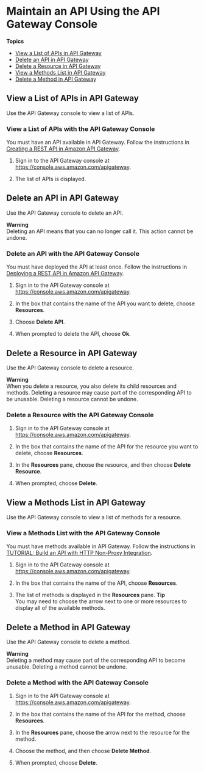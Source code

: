 # Maintain an API Using the API Gateway Console<a name="maintain-api-using-console"></a>

**Topics**
+ [View a List of APIs in API Gateway](#how-to-view-apis-list)
+ [Delete an API in API Gateway](#how-to-delete-api)
+ [Delete a Resource in API Gateway](#how-to-delete-resource)
+ [View a Methods List in API Gateway](#how-to-view-methods-list)
+ [Delete a Method in API Gateway](#how-to-delete-method)

## View a List of APIs in API Gateway<a name="how-to-view-apis-list"></a>

Use the API Gateway console to view a list of APIs\.

### View a List of APIs with the API Gateway Console<a name="how-to-view-apis-list-console"></a>

You must have an API available in API Gateway\. Follow the instructions in [Creating a REST API in Amazon API Gateway](how-to-create-api.md)\.

1. Sign in to the API Gateway console at [https://console\.aws\.amazon\.com/apigateway](https://console.aws.amazon.com/apigateway)\.

1. The list of APIs is displayed\.

## Delete an API in API Gateway<a name="how-to-delete-api"></a>

Use the API Gateway console to delete an API\.

**Warning**  
Deleting an API means that you can no longer call it\. This action cannot be undone\.

### Delete an API with the API Gateway Console<a name="how-to-delete-api-console"></a>

You must have deployed the API at least once\. Follow the instructions in [Deploying a REST API in Amazon API Gateway](how-to-deploy-api.md)\.

1. Sign in to the API Gateway console at [https://console\.aws\.amazon\.com/apigateway](https://console.aws.amazon.com/apigateway)\.

1. In the box that contains the name of the API you want to delete, choose **Resources**\.

1. Choose **Delete API**\.

1. When prompted to delete the API, choose **Ok**\.

## Delete a Resource in API Gateway<a name="how-to-delete-resource"></a>

Use the API Gateway console to delete a resource\.

**Warning**  
When you delete a resource, you also delete its child resources and methods\. Deleting a resource may cause part of the corresponding API to be unusable\. Deleting a resource cannot be undone\.

### Delete a Resource with the API Gateway Console<a name="how-to-delete-resource-console"></a>

1. Sign in to the API Gateway console at [https://console\.aws\.amazon\.com/apigateway](https://console.aws.amazon.com/apigateway)\.

1. In the box that contains the name of the API for the resource you want to delete, choose **Resources**\.

1. In the **Resources** pane, choose the resource, and then choose **Delete Resource**\.

1. When prompted, choose **Delete**\.

## View a Methods List in API Gateway<a name="how-to-view-methods-list"></a>

Use the API Gateway console to view a list of methods for a resource\.

### View a Methods List with the API Gateway Console<a name="how-to-view-methods-list-console"></a>

You must have methods available in API Gateway\. Follow the instructions in [TUTORIAL: Build an API with HTTP Non\-Proxy Integration](api-gateway-create-api-step-by-step.md)\.

1. Sign in to the API Gateway console at [https://console\.aws\.amazon\.com/apigateway](https://console.aws.amazon.com/apigateway)\.

1. In the box that contains the name of the API, choose **Resources**\.

1. The list of methods is displayed in the **Resources** pane\.
**Tip**  
You may need to choose the arrow next to one or more resources to display all of the available methods\.

## Delete a Method in API Gateway<a name="how-to-delete-method"></a>

Use the API Gateway console to delete a method\.

**Warning**  
Deleting a method may cause part of the corresponding API to become unusable\. Deleting a method cannot be undone\.

### Delete a Method with the API Gateway Console<a name="how-to-delete-method-console"></a>

1. Sign in to the API Gateway console at [https://console\.aws\.amazon\.com/apigateway](https://console.aws.amazon.com/apigateway)\.

1. In the box that contains the name of the API for the method, choose **Resources**\.

1. In the **Resources** pane, choose the arrow next to the resource for the method\.

1. Choose the method, and then choose **Delete Method**\.

1. When prompted, choose **Delete**\.